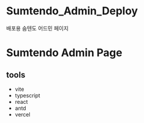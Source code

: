 # Sumtendo_Admin_Deploy

배포용 숨텐도 어드민 페이지

# Sumtendo Admin Page

## tools

- vite
- typescript
- react
- antd
- vercel
